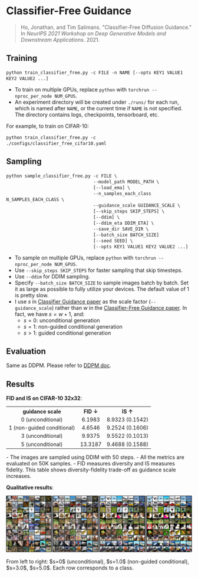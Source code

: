 # Classifier-Free Guidance

> Ho, Jonathan, and Tim Salimans. "Classifier-Free Diffusion Guidance." In *NeurIPS 2021 Workshop on Deep Generative Models and Downstream Applications*. 2021.



## Training

```shell
python train_classifier_free.py -c FILE -n NAME [--opts KEY1 VALUE1 KEY2 VALUE2 ...]
```

- To train on multiple GPUs, replace `python` with `torchrun --nproc_per_node NUM_GPUS`.
- An experiment directory will be created under `./runs/` for each run, which is named after `NAME`, or the current time if `NAME` is not specified. The directory contains logs, checkpoints, tensorboard, etc.

For example, to train on CIFAR-10:

```shell
python train_classifier_free.py -c ./configs/classifier_free_cifar10.yaml
```



## Sampling

```shell
python sample_classifier_free.py -c FILE \
                                 --model_path MODEL_PATH \
                                 [--load_ema] \
                                 --n_samples_each_class N_SAMPLES_EACH_CLASS \
                                 --guidance_scale GUIDANCE_SCALE \
                                 [--skip_steps SKIP_STEPS] \
                                 [--ddim] \
                                 [--ddim_eta DDIM_ETA] \
                                 --save_dir SAVE_DIR \
                                 [--batch_size BATCH_SIZE] 
                                 [--seed SEED] \
                                 [--opts KEY1 VALUE1 KEY2 VALUE2 ...]
```

- To sample on multiple GPUs, replace `python` with `torchrun --nproc_per_node NUM_GPUS`.
- Use `--skip_steps SKIP_STEPS` for faster sampling that skip timesteps. 
- Use `--ddim` for DDIM sampling.
- Specify `--batch_size BATCH_SIZE` to sample images batch by batch. Set it as large as possible to fully utilize your devices. The default value of 1 is pretty slow.
- I use $s$ in [Classifier Guidance paper](https://arxiv.org/abs/2105.05233) as the scale factor (`--guidance_scale`) rather than $w$ in the [Classifier-Free Guidance paper](https://arxiv.org/abs/2207.12598). In fact, we have $s=w+1$, and:
  - $s=0$: unconditional generation
  - $s=1$: non-guided conditional generation
  - $s>1$: guided conditional generation




## Evaluation

Same as DDPM. Please refer to [DDPM doc](./DDPM.md).



## Results

**FID and IS on CIFAR-10 32x32**:

<table align="center" width=100%>
  <tr>
    <th align="center">guidance scale</th>
    <th align="center">FID ↓</th>
    <th align="center">IS ↑</th>
  </tr>
  <tr>
    <td align="center">0 (unconditional)</td>
    <td align="center">6.1983</td>
    <td align="center">8.9323 (0.1542)</td>
  </tr>
  <tr>
    <td align="center">1 (non-guided conditional)</td>
    <td align="center">4.6546</td>
    <td align="center">9.2524 (0.1606)</td>
  </tr>
  <tr>
    <td align="center">3 (unconditional)</td>
    <td align="center">9.9375</td>
    <td align="center">9.5522 (0.1013)</td>
  </tr>
  <tr>
    <td align="center">5 (unconditional)</td>
    <td align="center">13.3187</td>
    <td align="center">9.4688 (0.1588)</td>
  </tr>
</table>
- The images are sampled using DDIM with 50 steps.
- All the metrics are evaluated on 50K samples.
- FID measures diversity and IS measures fidelity. This table shows diversity-fidelity trade-off as guidance scale increases.



**Qualitative results**:

<p align="center">
  <img src="../assets/classifier-free-cifar10.png" />
</p>
From left to right: $s=0$ (unconditional), $s=1.0$ (non-guided conditional), $s=3.0$, $s=5.0$. Each row corresponds to a class.

